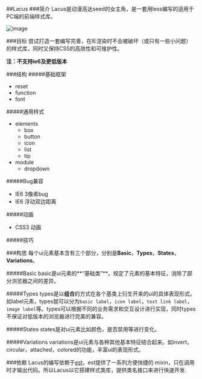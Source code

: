 ##Lacus
###简介
Lacus是动漫高达seed的女主角，是一套用less编写的适用于PC端的前端样式库。

![image](http://bcs.duapp.com/webcdn/image/lacus.jpg?sign=MBO:cYNBSUK2FS1telkxKKYb6lGG:2QMXhYubebHVTriI1lxeFvcAfu4%3D&response-cache-control=private)

###目标
尝试打造一套编写完善，在IE渲染时不会被破坏（或只有一些小问题）的样式库，同时又保持CSS的高效性和可维护性。

**注：不支持ie6及更低版本**

###结构
#####基础框架
+ reset
+ function
+ font

#####通用样式
+ elements
  + box
  + button
  + icon
  + list
  + tip
+ module
  + dropdown

#####Bug兼容
+ IE6 3像素bug
+ IE6 浮动双边距离

#####动画
+ CSS3 动画

#####技巧


###构思
每个ui元素基本含有三个部分，分别是**Basic**，**Types**，**States**，**Variations**。

#####Basic
basic是ui元素的**“基础类”**。规定了元素的基本特征，消除了部分浏览器之间的差异。

#####Types
types是以**组合**的方式在各个基类上衍生开来的ui的具体表现形式。如label元素，types就可以分为``basic label``，``icon label``，``text link label``，``image label``等。types可以根据不同的业务需求和交互设计进行实现，同时types不保证对低版本的浏览器进行完美的兼容。

#####States
states是对ui元素比如颜色，是否禁用等进行变化。

#####Variations
variations是ui元素与各种其他基本特征结合起来。如invert，circular，attached，colored的功能，丰富ui的表现形式。

###依赖
Lacus的编写依赖于[est](http://ecomfe.github.io/est/)，est提供了一系列方便快捷的 mixin，只在调用时才输出代码。所以Lacus以它搭建样式类库，提供类名接口来进行快速开发.
